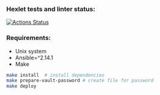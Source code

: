 ### Hexlet tests and linter status:
[![Actions Status](https://github.com/emp7yhead/ansible-project-76/workflows/hexlet-check/badge.svg)](https://github.com/emp7yhead/ansible-project-76/actions)

### Requirements:

- Unix system
- Ansible=^2.14.1
- Make

```bash
make install  # install dependencies
make prepare-vault-password # create file for password
make deploy
```
